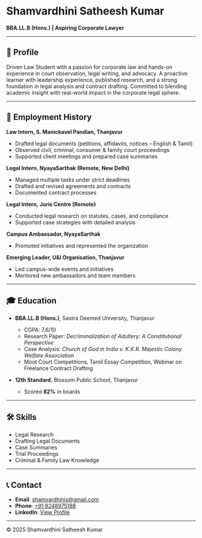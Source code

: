 # Shamvardhini Satheesh Kumar

**BBA.LL.B (Hons.) | Aspiring Corporate Lawyer**

---

## 📌 Profile  
Driven Law Student with a passion for corporate law and hands-on experience in court observation, legal writing, and advocacy. A proactive learner with leadership experience, published research, and a strong foundation in legal analysis and contract drafting. Committed to blending academic insight with real-world impact in the corporate legal sphere.

---

## 💼 Employment History  

**Law Intern, S. Manickavel Pandian, Thanjavur**  
- Drafted legal documents (petitions, affidavits, notices – English & Tamil)  
- Observed civil, criminal, consumer & family court proceedings  
- Supported client meetings and prepared case summaries  

**Legal Intern, NyayaSarthak (Remote, New Delhi)**  
- Managed multiple tasks under strict deadlines  
- Drafted and revised agreements and contracts  
- Documented contract processes  

**Legal Intern, Juris Centre (Remote)**  
- Conducted legal research on statutes, cases, and compliance  
- Supported case strategies with detailed analysis  

**Campus Ambassador, NyayaSarthak**  
- Promoted initiatives and represented the organization  

**Emerging Leader, U&I Organisation, Thanjavur**  
- Led campus-wide events and initiatives  
- Mentored new ambassadors and team members  

---

## 🎓 Education  
- **BBA.LL.B (Hons.)**, Sastra Deemed University, Thanjavur  
  - CGPA: 7.6/10  
  - Research Paper: *Decriminalization of Adultery: A Constitutional Perspective*  
  - Case Analysis: *Church of God in India v. K.K.R. Majestic Colony Welfare Association*  
  - Moot Court Competitions, Tamil Essay Competition, Webinar on Freelance Contract Drafting  

- **12th Standard**, Blossom Public School, Thanjavur  
  - Scored **82%** in boards  

---

## 🛠 Skills  
- Legal Research  
- Drafting Legal Documents  
- Case Summaries  
- Trial Proceedings  
- Criminal & Family Law Knowledge  

---

## 📞 Contact  
- **Email**: [shamvardhinis@gmail.com](mailto:shamvardhinis@gmail.com)  
- **Phone**: [+91 8248975188](tel:8248975188)  
- **LinkedIn**: [View Profile](https://www.linkedin.com/in/shamvardhini-satheesh-kumar-431996219)  

---

© 2025 Shamvardhini Satheesh Kumar
